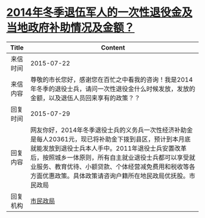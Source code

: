# <a href="http://www.shangluo.gov.cn/zmhd/ldxxxx.jsp?urltype=leadermail.LeaderMailContentUrl&wbtreeid=1112&leadermailid=3270">2014年冬季退伍军人的一次性退役金及当地政府补助情况及金额？</a>
|Title|Content|
|:---:|---|
|来信时间|2015-07-22|
|来信内容|尊敬的市长您好，感谢您在百忙之中看我的咨询！我是2014年冬季的退役士兵，请问一次性退役金什么时候发放，发放的金额，以及退伍人员回来享有的政策？？|
|回复时间|2015-07-29|
|回复内容|网友你好，2014年冬季退役士兵的义务兵一次性经济补助金是每人20361元，现已将补助金下拨到县区，预计到本月底就能发放到退役士兵本人手中。2011年退役士兵安置改革后，按照城乡一体原则，所有自主就业退役士兵都可以享受就业服务、教育优待、小额贷款、个体经营减免费用和税收等各方面优惠政策。具体政策请咨询户籍所在地民政局优抚股。市民政局|
|回复机构|<a href="../../categories/agencies/市民政局.md">市民政局</a>|
